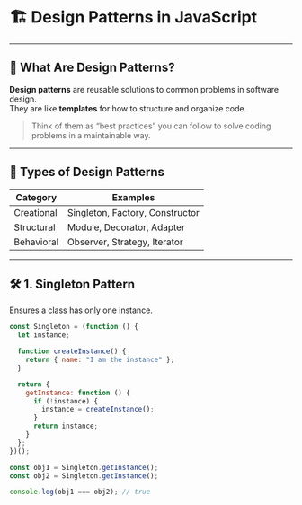# 🏗️ Design Patterns in JavaScript

---

## 🧠 What Are Design Patterns?

**Design patterns** are reusable solutions to common problems in software design.  
They are like **templates** for how to structure and organize code.

> Think of them as “best practices” you can follow to solve coding problems in a maintainable way.

---

## 🧱 Types of Design Patterns

| Category        | Examples                          |
|----------------|-----------------------------------|
| Creational      | Singleton, Factory, Constructor   |
| Structural      | Module, Decorator, Adapter        |
| Behavioral      | Observer, Strategy, Iterator      |

---

## 🛠️ 1. Singleton Pattern

Ensures a class has only one instance.

```js
const Singleton = (function () {
  let instance;

  function createInstance() {
    return { name: "I am the instance" };
  }

  return {
    getInstance: function () {
      if (!instance) {
        instance = createInstance();
      }
      return instance;
    }
  };
})();

const obj1 = Singleton.getInstance();
const obj2 = Singleton.getInstance();

console.log(obj1 === obj2); // true
